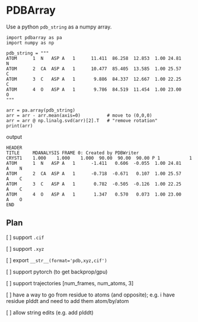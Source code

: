 # PDBArray 
Use a python `pdb_string` as a numpy array. 

```
import pdbarray as pa
import numpy as np 

pdb_string = """
ATOM      1  N   ASP A   1      11.411  86.258  12.853  1.00 24.81           N  
ATOM      2  CA  ASP A   1      10.477  85.405  13.585  1.00 25.57           C  
ATOM      3  C   ASP A   1       9.886  84.337  12.667  1.00 22.25           C  
ATOM      4  O   ASP A   1       9.786  84.519  11.454  1.00 23.00           O  
"""

arr = pa.array(pdb_string)
arr = arr - arr.mean(axis=0)          # move to (0,0,0)
arr = arr @ np.linalg.svd(arr)[2].T   # "remove rotation"
print(arr)
```
output
```
HEADER    
TITLE     MDANALYSIS FRAME 0: Created by PDBWriter
CRYST1    1.000    1.000    1.000  90.00  90.00  90.00 P 1           1
ATOM      1  N   ASP A   1      -1.411   0.606  -0.055  1.00 24.81      A    N  
ATOM      2  CA  ASP A   1      -0.718  -0.671   0.107  1.00 25.57      A    C  
ATOM      3  C   ASP A   1       0.782  -0.505  -0.126  1.00 22.25      A    C  
ATOM      4  O   ASP A   1       1.347   0.570   0.073  1.00 23.00      A    O  
END
```

## Plan

[ ] support `.cif`

[ ] support `.xyz`

[ ] export `__str__(format='pdb,xyz,cif')`

[ ] support pytorch (to get backprop/gpu)

[ ] support trajectories [num_frames, num_atoms, 3]

[ ] have a way to go from residue to atoms (and opposite); e.g. i have residue plddt and need to add them atom/by/atom

[ ] allow string edits (e.g. add plddt)
